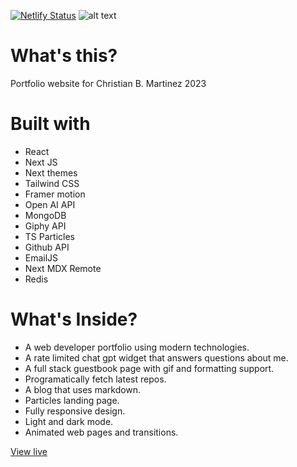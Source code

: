 [![Netlify Status](https://api.netlify.com/api/v1/badges/62742c89-b09c-46eb-b609-8ad307b7bad0/deploy-status)](https://app.netlify.com/sites/melodic-mandazi-febcac/deploys)
![alt text](https://github.com/christianbmartinez/cbm_2023/blob/main/public/img/md-image.jpg)

# What's this?

Portfolio website for Christian B. Martinez 2023

# Built with

- React
- Next JS
- Next themes
- Tailwind CSS
- Framer motion
- Open AI API
- MongoDB
- Giphy API
- TS Particles
- Github API
- EmailJS
- Next MDX Remote
- Redis

# What's Inside?

- A web developer portfolio using modern technologies.
- A rate limited chat gpt widget that answers questions about me.
- A full stack guestbook page with gif and formatting support.
- Programatically fetch latest repos.
- A blog that uses markdown.
- Particles landing page.
- Fully responsive design.
- Light and dark mode.
- Animated web pages and transitions.

[View live](https://christianbmartinez.com/)
